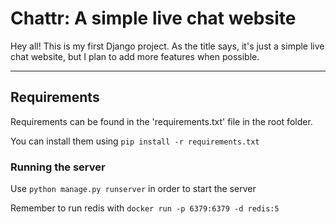 # Chattr: A simple live chat website

Hey all! This is my first Django project.
As the title says, it's just a simple live chat website, but I plan to add more features when possible.

---

## Requirements

Requirements can be found in the 'requirements.txt' file in the root folder.

You can install them using `pip install -r requirements.txt`

### Running the server

Use `python manage.py runserver` in order to start the server  

Remember to run redis with `docker run -p 6379:6379 -d redis:5`
